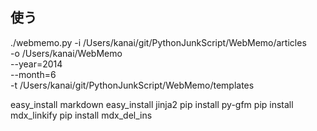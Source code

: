 使う
------
./webmemo.py -i /Users/kanai/git/PythonJunkScript/WebMemo/articles \
             -o /Users/kanai/WebMemo \
             --year=2014 \
             --month=6 \
             -t /Users/kanai/git/PythonJunkScript/WebMemo/templates


easy_install markdown
easy_install jinja2
pip install py-gfm
pip install mdx_linkify
pip install mdx_del_ins